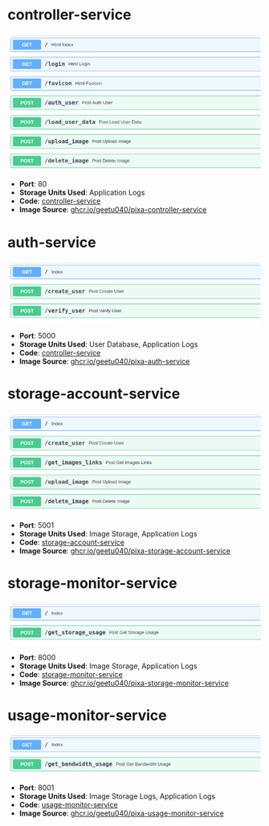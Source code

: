 # controller-service
![](../assets/controller-service.png)
- **Port**: 80
- **Storage Units Used**: Application Logs
- **Code**: [controller-service](controller-service/README.md)
- **Image Source**: [ghcr.io/geetu040/pixa-controller-service](https://github.com/users/geetu040/packages/container/package/pixa-controller-service)

# auth-service
![](../assets/auth-service.png)
- **Port**: 5000
- **Storage Units Used**: User Database, Application Logs
- **Code**: [controller-service](auth-service/README.md)
- **Image Source**: [ghcr.io/geetu040/pixa-auth-service](https://github.com/users/geetu040/packages/container/package/pixa-auth-service)

# storage-account-service
![](../assets/storage-account-service.png)
- **Port**: 5001
- **Storage Units Used**: Image Storage, Application Logs
- **Code**: [storage-account-service](storage-account-service/README.md)
- **Image Source**: [ghcr.io/geetu040/pixa-storage-account-service](https://github.com/users/geetu040/packages/container/package/pixa-storage-account-service)

# storage-monitor-service
![](../assets/storage-monitor-service.png)
- **Port**: 8000
- **Storage Units Used**: Image Storage, Application Logs
- **Code**: [storage-monitor-service](storage-monitor-service/README.md)
- **Image Source**: [ghcr.io/geetu040/pixa-storage-monitor-service](https://github.com/users/geetu040/packages/container/package/pixa-storage-monitor-service)

# usage-monitor-service
![](../assets/usage-monitor-service.png)
- **Port**: 8001
- **Storage Units Used**: Image Storage Logs, Application Logs
- **Code**: [usage-monitor-service](usage-monitor-service/README.md)
- **Image Source**: [ghcr.io/geetu040/pixa-usage-monitor-service](https://github.com/users/geetu040/packages/container/package/pixa-usage-monitor-service)
